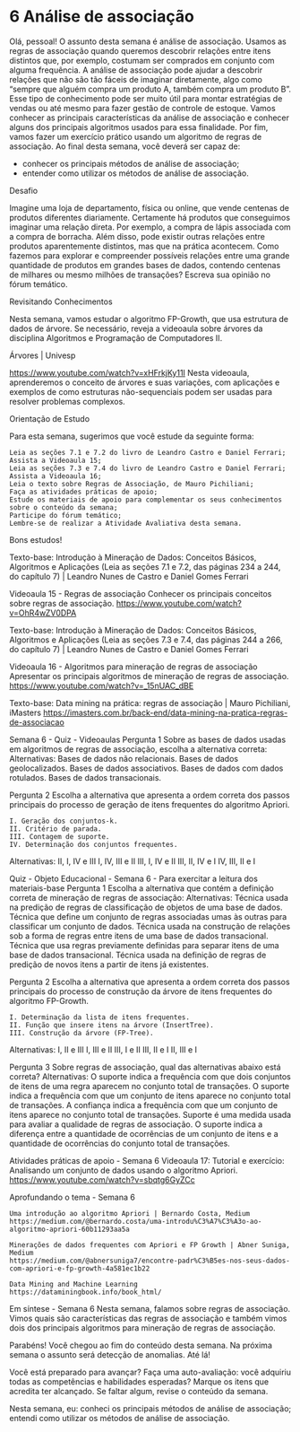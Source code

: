 # 6 Análise de associação

Olá, pessoal! O assunto desta semana é análise de associação. Usamos as regras de associação quando queremos descobrir relações entre itens distintos que, por exemplo, costumam ser comprados em conjunto com alguma frequência.
A análise de associação pode ajudar a descobrir relações que não são tão fáceis de imaginar diretamente, algo como “sempre que alguém compra um produto A, também compra um produto B”. Esse tipo de conhecimento pode ser muito útil para montar estratégias de vendas ou até mesmo para fazer gestão de controle de estoque.
Vamos conhecer as principais características da análise de associação e conhecer alguns dos principais algoritmos usados para essa finalidade.
Por fim, vamos fazer um exercício prático usando um algoritmo de regras de associação.
Ao final desta semana, você deverá ser capaz de:

   * conhecer os principais métodos de análise de associação;
   * entender como utilizar os métodos de análise de associação.

Desafio

Imagine uma loja de departamento, física ou online, que vende centenas de produtos diferentes diariamente. Certamente há produtos que conseguimos imaginar uma relação direta. Por exemplo, a compra de lápis associada com a compra de borracha. Além disso, pode existir outras relações entre produtos aparentemente distintos, mas que na prática acontecem.
Como fazemos para explorar e compreender possíveis relações entre uma grande quantidade de produtos em grandes bases de dados, contendo centenas de milhares ou mesmo milhões de transações? Escreva sua opinião no fórum temático.

Revisitando Conhecimentos

Nesta semana, vamos estudar o algoritmo FP-Growth, que usa estrutura de dados de árvore. Se necessário, reveja a videoaula sobre árvores da disciplina Algoritmos e Programação de Computadores II.

Árvores | Univesp

https://www.youtube.com/watch?v=xHFrkjKy11I
Nesta videoaula, aprenderemos o conceito de árvores e suas variações, com aplicações e exemplos de como estruturas não-sequenciais podem ser usadas para resolver problemas complexos.


Orientação de Estudo

Para esta semana, sugerimos que você estude da seguinte forma:

    Leia as seções 7.1 e 7.2 do livro de Leandro Castro e Daniel Ferrari;
    Assista a Videoaula 15;
    Leia as seções 7.3 e 7.4 do livro de Leandro Castro e Daniel Ferrari;
    Assista a Videoaula 16;
    Leia o texto sobre Regras de Associação, de Mauro Pichiliani;
    Faça as atividades práticas de apoio;
    Estude os materiais de apoio para complementar os seus conhecimentos sobre o conteúdo da semana;
    Participe do fórum temático;
    Lembre-se de realizar a Atividade Avaliativa desta semana.

Bons estudos!

Texto-base: 
Introdução à Mineração de Dados: Conceitos Básicos, Algoritmos e Aplicações (Leia as seções 7.1 e 7.2, das páginas 234 a 244, do capítulo 7) | 
Leandro Nunes de Castro e Daniel Gomes Ferrari

Videoaula 15 - Regras de associação 
Conhecer os principais conceitos sobre regras de associação.
https://www.youtube.com/watch?v=OhR4wZV0DPA

Texto-base: 
Introdução à Mineração de Dados: Conceitos Básicos, Algoritmos e Aplicações (Leia as seções 7.3 e 7.4, das páginas 244 a 266, do capítulo 7) | 
Leandro Nunes de Castro e Daniel Gomes Ferrari

Videoaula 16 - Algoritmos para mineração de regras de associação 
Apresentar os principais algoritmos de mineração de regras de associação.
https://www.youtube.com/watch?v=_15nUAC_dBE

Texto-base: Data mining na prática: regras de associação | Mauro Pichiliani, iMasters
https://imasters.com.br/back-end/data-mining-na-pratica-regras-de-associacao

Semana 6 - Quiz - Videoaulas
Pergunta 1
Sobre as bases de dados usadas em algoritmos de regras de associação, escolha a alternativa correta:
Alternativas: 
    Bases de dados não relacionais.
    Bases de dados geolocalizados.
    Bases de dados associativos.
    Bases de dados com dados rotulados.
    Bases de dados transacionais.

Pergunta 2
Escolha a alternativa que apresenta a ordem correta dos passos principais do processo de geração de itens frequentes do algoritmo Apriori. 

    I. Geração dos conjuntos-k. 
    II. Critério de parada. 
    III. Contagem de suporte. 
    IV. Determinação dos conjuntos frequentes. 
Alternativas: 
    II, I, IV e III
    I, IV, III e II
    III, I, IV e II
    III, II, IV e I
    IV, III, II e I

Quiz - Objeto Educacional - Semana 6 - Para exercitar a leitura dos materiais-base
Pergunta 1
Escolha a alternativa que contém a definição correta de mineração de regras de associação: 
Alternativas: 
    Técnica usada na predição de regras de classificação de objetos de uma base de dados.
    Técnica que define um conjunto de regras associadas umas às outras para classificar um conjunto de dados.
    Técnica usada na construção de relações sob a forma de regras entre itens de uma base de dados transacional.
    Técnica que usa regras previamente definidas para separar itens de uma base de dados transacional.
    Técnica usada na definição de regras de predição de novos itens a partir de itens já existentes. 

Pergunta 2
Escolha a alternativa que apresenta a ordem correta dos passos principais do processo de construção da árvore de itens frequentes do algoritmo FP-Growth. 

    I. Determinação da lista de itens frequentes. 
    II. Função que insere itens na árvore (InsertTree). 
    III. Construção da árvore (FP-Tree). 
Alternativas: 
    I, II e III
    I, III e II
    III, I e II
    III, II e I
    II, III e I

Pergunta 3
Sobre regras de associação, qual das alternativas abaixo está correta?
Alternativas: 
    O suporte indica a frequência com que dois conjuntos de itens de uma regra aparecem no conjunto total de transações. 
    O suporte indica a frequência com que um conjunto de itens aparece no conjunto total de transações.
    A confiança indica a frequência com que um conjunto de itens aparece no conjunto total de transações.
    Suporte é uma medida usada para avaliar a qualidade de regras de associação.
    O suporte indica a diferença entre a quantidade de ocorrências de um conjunto de itens e a quantidade de ocorrências do conjunto total de transações.


Atividades práticas de apoio - Semana 6 
Videoaula 17: Tutorial e exercício: Analisando um conjunto de dados usando o algoritmo Apriori.
https://www.youtube.com/watch?v=sbqtg6GyZCc

Aprofundando o tema - Semana 6

    Uma introdução ao algoritmo Apriori | Bernardo Costa, Medium
    https://medium.com/@bernardo.costa/uma-introdu%C3%A7%C3%A3o-ao-algoritmo-apriori-60b11293aa5a
    
    Minerações de dados frequentes com Apriori e FP Growth | Abner Suniga, Medium
    https://medium.com/@abnersuniga7/encontre-padr%C3%B5es-nos-seus-dados-com-apriori-e-fp-growth-4a581ec1b22
    
    Data Mining and Machine Learning
    https://dataminingbook.info/book_html/

Em síntese - Semana 6
Nesta semana, falamos sobre regras de associação. Vimos quais são características das regras de associação e também vimos dois dos principais algoritmos para mineração de regras de associação.

Parabéns! Você chegou ao fim do conteúdo desta semana.
Na próxima semana o assunto será detecção de anomalias. Até lá!

Você está preparado para avançar? Faça uma auto-avaliação: você adquiriu todas as competências e habilidades esperadas? Marque os itens que acredita ter alcançado. Se faltar algum, revise o conteúdo da semana.

Nesta semana, eu:
conheci os principais métodos de análise de associação;
entendi como utilizar os métodos de análise de associação.

